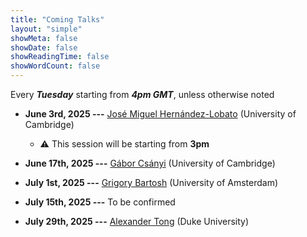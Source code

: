 ```yaml
---
title: "Coming Talks"
layout: "simple"
showMeta: false
showDate: false
showReadingTime: false
showWordCount: false
---
```

Every ***Tuesday*** starting from ***4pm GMT***, unless otherwise noted
- **June 3rd, 2025 ---** [José Miguel Hernández-Lobato](https://jmhl.org) (University of Cambridge)
  - ⚠️ This session will be starting from **3pm** 
- **June 17th, 2025 ---** [Gábor Csányi](https://www.eng.cam.ac.uk/profiles/gc121) (University of Cambridge)

- **July 1st, 2025 ---** [Grigory Bartosh](https://grigorybartosh.github.io) (University of Amsterdam)

- **July 15th, 2025 ---** To be confirmed

- **July 29th, 2025 ---** [Alexander Tong](https://www.alextong.net) (Duke University)

